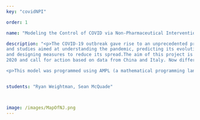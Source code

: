 ```yaml
---
key: "covidNPI"

order: 1

name: "Modeling the Control of COVID via Non-Pharmaceutical Intervention"

description: "<p>The COVID-19 outbreak gave rise to an unprecedented production of models
and studies aimed at understanding the pandemic, predicting its evolution
and designing measures to reduce its spread.The aim of this project is to show how a simple SIR model was  used  to  make  quick  predictions  for  New  Jersey  in  early  March
2020 and call for action based on data from China and Italy. Now different viruses manifest with different characteristics and public response to these characteristics can be drastically different. Therefore A more refined model,  which accounts for the parameters  social distancing,  testing, contact tracing  and  quarantining,  is  then  proposed  to  identify  containment measures to minimize the economic cost of the pandemic. </p>

<p>This model was programmed using AMPL (a mathematical programming language) in which we use optimization techniques and data from throughout New Jersey to minimize the economic costs of the aforementioned parameters. For visualization and plotting we use Matlab to plot our results. </p>"


students: "Ryan Weightman, Sean McQuade"



image: /images/MapOfNJ.png
---
```

